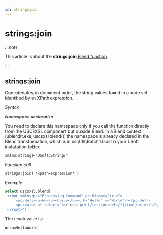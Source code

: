 ```yaml
---
id: stringsjoin
---
```


# strings:join




:::note

This article is about the **strings:join**[ Blend function](/docs/Repositories/Blend_functions).

:::

## **strings:join**

Concatenates, in document order, the string values found in a node set identified by an XPath expression.

*Syntax*

*Namespace declaration*

You need to declare this namespace only if you call the function directly from the USCSXSL component but outside Blend. In a Blend context (ublendit.exe, uscsxsl.blend()) the namespace is already declared in the Blend transformation, which is in xsl\\Util\\Batch.1.0.xsl in your USoft installation folder.

```
xmlns:strings="USoft:Strings"
```

*Function call*

```
strings:join( *xpath-expression* )
```

*Example*

```sql
select uscsxsl.blend(
'<root xmlns:pc="Processing.Command" pc:hideme="true">
     <pc:defs><a>We</a><b>say</b><c h="Hello" w="World"/></pc:defs>
     <pc:value-of select="strings:join(/root/pc:defs/*|/root/pc:defs/*/@*)"/>
 </root>')
```

The result value is:

```
WesayHelloWorld
```

 
